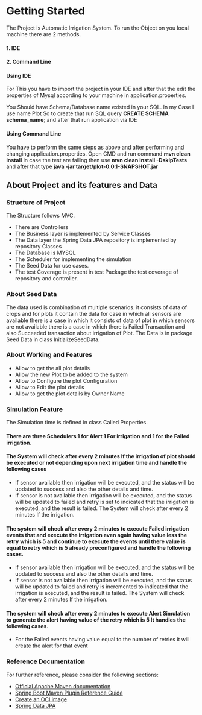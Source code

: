 # Getting Started

The Project is Automatic Irrigation System. To run the Object on you local machine there are 2 methods.

#### 1. IDE
#### 2. Command Line

#### Using IDE 
For This you have to import the project in your IDE and after that the edit the properties of Mysql according 
to your machine in application.properties. 

You Should have Schema/Database name existed in your SQL. In my Case I use name Plot
So to create that run SQL query **CREATE SCHEMA schema_name**; and after that run application via IDE

#### Using Command Line
You have to perform the same steps as above and  after performing and changing application.properties. Open CMD
and run command  **mvn clean install** in case the test are failing then use **mvn clean install -DskipTests** and after that type **java -jar target/plot-0.0.1-SNAPSHOT.jar**



## About Project and its features and Data

### Structure of  Project
The Structure follows MVC.
* There are Controllers
* The Business layer is implemented by Service Classes
* The Data layer the Spring Data JPA repository is implemented by repository Classes
* The Database is MYSQL
* The Scheduler for implementing the simulation
* The Seed Data for use cases.
* The test Coverage is present in test Package the test coverage of repository and controller.

### About Seed Data
The data used is combination of multiple scenarios.
it consists of data of crops and for plots it contain
the data for case in which all sensors are available there is a
case in which it consists of data of plot in which sensors are not
available there is a case in which there is Failed Transaction and also Succeeded transaction about irrigation of Plot.
The Data is in package Seed Data in class InitializeSeedData. 

### About Working and Features
* Allow to get the all plot details
* Allow the new Plot to be added to the system
* Allow to Configure the plot Configuration
* Allow to Edit the plot details
* Allow to get the plot details by Owner Name
### Simulation Feature
The Simulation time is defined in class Called Properties. 
#### There are three Schedulers 1 for Alert 1 For irrigation and 1 for the Failed irrigation.
#### The System will check after every 2 minutes If the irrigation of plot should be executed or not depending upon next irrigation time and handle the following cases
* If sensor available then irrigation will be executed, and the status will be updated to success and
  also the other details and time.
* If sensor is not available then irrigation will be executed, and the status will be updated to failed and retry is set to indicated that the irrigation is executed, and 
  the result is failed. 
  The System will check after every 2 minutes If the irrigation.
  
#### The system will check after every 2 minutes to execute Failed irrigation events that and execute the irrigation even again having value less the retry which is 5 and continue to execute the events until there value is equal to retry which is 5 already preconfigured and handle the following cases. 
* If sensor available then irrigation will be executed, and the status will be updated to success and
  also the other details and time.
* If sensor is not available then irrigation will be executed, and the status will be updated to failed and retry is incremented to indicated that the irrigation is executed, and
  the result is failed.
  The System will check after every 2 minutes If the irrigation.
  
#### The system will check after every 2 minutes to execute Alert Simulation to generate the alert having value of the retry which is 5 It handles the following cases.
* For the Failed events having value equal to the number of retries it will create the alert for that event



### Reference Documentation

For further reference, please consider the following sections:

* [Official Apache Maven documentation](https://maven.apache.org/guides/index.html)
* [Spring Boot Maven Plugin Reference Guide](https://docs.spring.io/spring-boot/docs/2.7.1/maven-plugin/reference/html/)
* [Create an OCI image](https://docs.spring.io/spring-boot/docs/2.7.1/maven-plugin/reference/html/#build-image)
* [Spring Data JPA](https://docs.spring.io/spring-boot/docs/2.7.1/reference/htmlsingle/#data.sql.jpa-and-spring-data)
